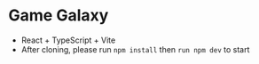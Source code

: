 # Game Galaxy
- React + TypeScript + Vite
- After cloning, please run `npm install` then `run npm dev` to start
